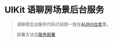 # UIKit 语聊房场景后台服务

> 语聊房后台服务代码已经统一放在[AUIKit仓库](https://github.com/AgoraIO-Community/AUIKit)里。
> 
> 部署方法见[服务部署](https://github.com/AgoraIO-Community/AUIKit/tree/main/backend)